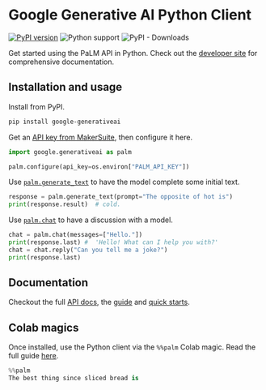 Google Generative AI Python Client
==================================

[![PyPI version](https://badge.fury.io/py/google-generativeai.svg)](https://badge.fury.io/py/google-generativeai)
![Python support](https://img.shields.io/pypi/pyversions/google-generativeai)
![PyPI - Downloads](https://img.shields.io/pypi/dd/google-generativeai)

Get started using the PaLM API in Python. Check out the [developer site](https://developers.generativeai.google/)
for comprehensive documentation.

## Installation and usage

Install from PyPI.
```bash
pip install google-generativeai
```

Get an [API key from MakerSuite](https://makersuite.google.com/app/apikey), then configure it here.
```python
import google.generativeai as palm

palm.configure(api_key=os.environ["PALM_API_KEY"])
```

Use [`palm.generate_text`](https://developers.generativeai.google/api/python/google/generativeai/generate_text)
to have the model complete some initial text.
```python
response = palm.generate_text(prompt="The opposite of hot is")
print(response.result)  # cold.
```

Use [`palm.chat`](https://developers.generativeai.google/api/python/google/generativeai/chat)
to have a discussion with a model.
```python
chat = palm.chat(messages=["Hello."])
print(response.last) #  'Hello! What can I help you with?'
chat = chat.reply("Can you tell me a joke?")
print(response.last)
```

## Documentation

Checkout the full [API docs](https://developers.generativeai.google/api), the [guide](https://developers.generativeai.google/guide) and [quick starts](https://developers.generativeai.google/tutorials).

## Colab magics

Once installed, use the Python client via the `%%palm` Colab magic. Read the full guide [here](https://developers.generativeai.google/tools/notebook_magic).

```python
%%palm
The best thing since sliced bread is
```
